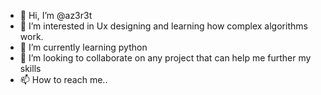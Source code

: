 - 👋 Hi, I’m @az3r3t
- 👀 I’m interested in Ux designing and learning how complex algorithms work.
- 🌱 I’m currently learning python
- 💞️ I’m looking to collaborate on any project that can help me further my skills
- 📫 How to reach me..

<!---
az3r3t/az3r3t is a ✨ special ✨ repository because its `README.md` (this file) appears on your GitHub profile.
You can click the Preview link to take a look at your changes.
--->
